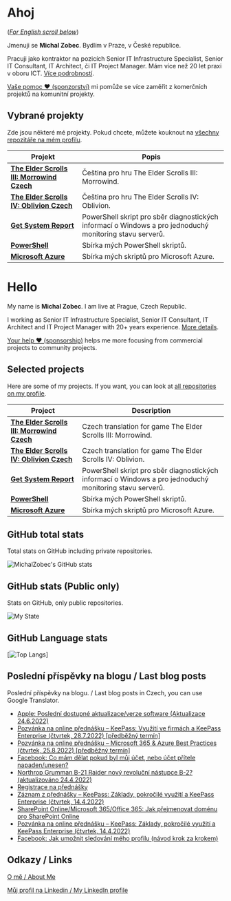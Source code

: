 # Ahoj

<a name="documenttitle"></a>

([*For English scroll below*](#english "For English scroll below"))

Jmenuji se **Michal Zobec**. Bydlím v Praze, v České republice.

Pracuji jako kontraktor na pozicích Senior IT Infrastructure Specialist, Senior IT Consultant, IT Architect, či IT Project Manager. Mám více než 20 let praxi v oboru ICT. [Více podrobností](MichalZobec-About.md).

[Vaše pomoc :heart: (sponzorství)](https://github.com/sponsors/michalzobec) mi pomůže se více zaměřit z komerčních projektů na komunitní projekty.

## Vybrané projekty

Zde jsou některé mé projekty. Pokud chcete, můžete kouknout na [všechny repozitáře na mém profilu](https://github.com/michalzobec?tab=repositories).

| Projekt | Popis |
| --- | --- |
| **[The Elder Scrolls III: Morrowind Czech](https://github.com/michalzobec/TES3-Morrowind-cesky)** | Čeština pro hru The Elder Scrolls III: Morrowind. |
| **[The Elder Scrolls IV: Oblivion Czech](https://github.com/michalzobec/TES4-Oblivion-cesky)** | Čeština pro hru The Elder Scrolls IV: Oblivion. |
| **[Get System Report](https://github.com/michalzobec/Get-SystemReport)** | PowerShell skript pro sběr diagnostických informací o Windows a pro jednoduchý monitoring stavu serverů. |
| **[PowerShell](https://github.com/michalzobec/PowerShell)** | Sbírka mých PowerShell skriptů. |
| **[Microsoft Azure](https://github.com/michalzobec/microsoft-azure)** | Sbírka mých skriptů pro Microsoft Azure. |

<a name="english"></a>

# Hello

My name is **Michal Zobec**. I am live at Prague, Czech Republic.

I working as Senior IT Infrastructure Specialist, Senior IT Consultant, IT Architect and IT Project Manager with 20+ years experience. [More details](MichalZobec-About.md#english).

[Your help :heart: (sponsorship)](https://github.com/sponsors/michalzobec) helps me more focusing from commercial projects to community projects.

## Selected projects

Here are some of my projects. If you want, you can look at [all repositories on my profile](https://github.com/michalzobec?tab=repositories).

| Project | Description |
| --- | --- |
| **[The Elder Scrolls III: Morrowind Czech](https://github.com/michalzobec/TES3-Morrowind-cesky)** | Czech translation for game The Elder Scrolls III: Morrowind. |
| **[The Elder Scrolls IV: Oblivion Czech](https://github.com/michalzobec/TES4-Oblivion-cesky)** | Czech translation for game The Elder Scrolls IV: Oblivion. |
| **[Get System Report](https://github.com/michalzobec/Get-SystemReport)** | PowerShell skript pro sběr diagnostických informací o Windows a pro jednoduchý monitoring stavu serverů. |
| **[PowerShell](https://github.com/michalzobec/PowerShell)** | Sbírka mých PowerShell skriptů. |
| **[Microsoft Azure](https://github.com/michalzobec/microsoft-azure)** | Sbírka mých skriptů pro Microsoft Azure. |

## GitHub total stats

Total stats on GitHub including private repositories.

![MichalZobec's GitHub stats](https://github-readme-stats.vercel.app/api?username=michalzobec&count_private=true&show_icons=true)


## GitHub stats (Public only)

Stats on GitHub, only public repositories.

![My State](https://github-readme-stats.vercel.app/api?username=michalzobec&show_icons=true)

## GitHub Language stats

[![Top Langs](https://github-readme-stats.vercel.app/api/top-langs/?username=michalzobec&langs_count=10&layout=compact)]

## Poslední příspěvky na blogu / Last blog posts

Poslední příspěvky na blogu. / Last blog posts in Czech, you can use Google Translator.

<!-- BLOG-POST-LIST:START -->
- [Apple: Poslední dostupné aktualizace/verze software &lpar;Aktualizace 24.6.2022&rpar;](https://www.michalzobec.cz/apple-posledni-dostupne-aktualizace-verze-software-7127)
- [Pozvánka na online přednášku – KeePass: Využití ve firmách a KeePass Enterprise &lpar;čtvrtek, 28.7.2022&rpar; [předběžný termín]](https://www.michalzobec.cz/pozvanka-na-online-prednasku-keepass-vyuziti-ve-firmach-a-keepass-enterprise-8599)
- [Pozvánka na online přednášku – Microsoft 365 &amp; Azure Best Practices &lpar;čtvrtek, 25.8.2022&rpar; [předběžný termín]](https://www.michalzobec.cz/pozvanka-na-online-prednasku-microsoft-365-azure-best-practices-ctvrtek-14-7-2022-predbezny-termin-8618)
- [Facebook: Co mám dělat pokud byl můj účet, nebo účet přítele napaden/unesen?](https://www.michalzobec.cz/facebook-co-mam-delat-pokud-byl-muj-ucet-nebo-ucet-pritele-napaden-unesen-8612)
- [Northrop Grumman B-21 Raider nový revoluční nástupce B-2? &lpar;aktualizováno 24.4.2022&rpar;](https://www.michalzobec.cz/northrop-grumman-b-21-raider-novy-revolucni-nastupce-b-2-5390)
- [Registrace na přednášky](https://www.michalzobec.cz/registrace-na-prednasky-8605)
- [Záznam z přednášky – KeePass: Základy, pokročilé využití a KeePass Enterprise &lpar;čtvrtek, 14.4.2022&rpar;](https://www.michalzobec.cz/zaznam-z-prednasky-keepass-zaklady-pokrocile-vyuziti-a-keepass-enterprise-ctvrtek-14-4-2022-8593)
- [SharePoint Online/Microsoft 365/Office 365: Jak přejmenovat doménu pro SharePoint Online](https://www.michalzobec.cz/sharepoint-online-microsoft-365-office-365-jak-prejmenovat-domenu-pro-sharepoint-online-8586)
- [Pozvánka na online přednášku – KeePass: Základy, pokročilé využití a KeePass Enterprise &lpar;čtvrtek, 14.4.2022&rpar;](https://www.michalzobec.cz/pozvanka-na-online-prednasku-keepass-zaklady-pokrocile-vyuziti-a-keepass-enterprise-ctvrtek-14-4-2022-8571)
- [Facebook: Jak umožnit sledování mého profilu &lpar;návod krok za krokem&rpar;](https://www.michalzobec.cz/facebook-jak-umoznit-sledovani-meho-profilu-navod-krok-za-krokem-8563)
<!-- BLOG-POST-LIST:END -->

## Odkazy / Links

[O mě / About Me](https://zob.ec/mylinktree)

[Můj profil na Linkedin / My LinkedIn profile](https://zob.ec/mylinkedin)

